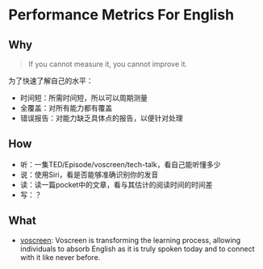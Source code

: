 # Performance Metrics For English

## Why

> If you cannot measure it, you cannot improve it.

为了快速了解自己的水平：

* 时间短：所需时间短，所以可以周期测量
* 全覆盖：对所有能力都有覆盖
* 错误报告：对能力缺乏具体点的报告，以便针对处理

## How

* 听：一集TED/Episode/voscreen/tech-talk，看自己能听懂多少
* 说：使用Siri，看是否能够准确识别你的发音
* 读：读一篇pocket中的文章，看与其估计的阅读时间的时间差
* 写：？


## What

* [voscreen](https://www.voscreen.com/life/1234/764s9sunf1u9erva2/en): Voscreen is transforming the learning process, allowing individuals to absorb English as it is truly spoken today and to connect with it like never before.

